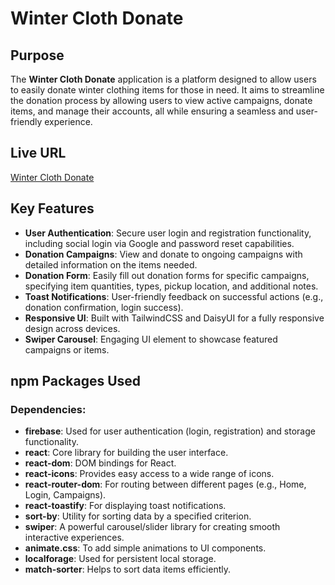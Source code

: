 # Winter Cloth Donate

## Purpose
The **Winter Cloth Donate** application is a platform designed to allow users to easily donate winter clothing items for those in need. It aims to streamline the donation process by allowing users to view active campaigns, donate items, and manage their accounts, all while ensuring a seamless and user-friendly experience.

## Live URL
[Winter Cloth Donate](http://winter-cloth-donate.surge.sh)

## Key Features
- **User Authentication**: Secure user login and registration functionality, including social login via Google and password reset capabilities.
- **Donation Campaigns**: View and donate to ongoing campaigns with detailed information on the items needed.
- **Donation Form**: Easily fill out donation forms for specific campaigns, specifying item quantities, types, pickup location, and additional notes.
- **Toast Notifications**: User-friendly feedback on successful actions (e.g., donation confirmation, login success).
- **Responsive UI**: Built with TailwindCSS and DaisyUI for a fully responsive design across devices.
- **Swiper Carousel**: Engaging UI element to showcase featured campaigns or items.

## npm Packages Used

### Dependencies:
- **firebase**: Used for user authentication (login, registration) and storage functionality.
- **react**: Core library for building the user interface.
- **react-dom**: DOM bindings for React.
- **react-icons**: Provides easy access to a wide range of icons.
- **react-router-dom**: For routing between different pages (e.g., Home, Login, Campaigns).
- **react-toastify**: For displaying toast notifications.
- **sort-by**: Utility for sorting data by a specified criterion.
- **swiper**: A powerful carousel/slider library for creating smooth interactive experiences.
- **animate.css**: To add simple animations to UI components.
- **localforage**: Used for persistent local storage.
- **match-sorter**: Helps to sort data items efficiently.


